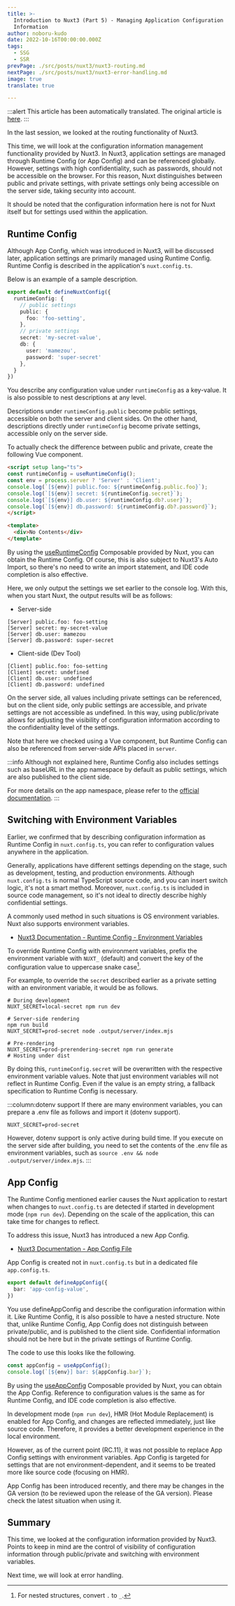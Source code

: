 ```yaml
---
title: >-
  Introduction to Nuxt3 (Part 5) - Managing Application Configuration
  Information
author: noboru-kudo
date: 2022-10-16T00:00:00.000Z
tags:
  - SSG
  - SSR
prevPage: ./src/posts/nuxt3/nuxt3-routing.md
nextPage: ./src/posts/nuxt3/nuxt3-error-handling.md
image: true
translate: true

---
```


:::alert
This article has been automatically translated.
The original article is [here](/nuxt/nuxt3-app-configuration/).
:::



In the last session, we looked at the routing functionality of Nuxt3.

This time, we will look at the configuration information management functionality provided by Nuxt3. In Nuxt3, application settings are managed through Runtime Config (or App Config) and can be referenced globally. However, settings with high confidentiality, such as passwords, should not be accessible on the browser. For this reason, Nuxt distinguishes between public and private settings, with private settings only being accessible on the server side, taking security into account.

It should be noted that the configuration information here is not for Nuxt itself but for settings used within the application.

## Runtime Config

Although App Config, which was introduced in Nuxt3, will be discussed later, application settings are primarily managed using Runtime Config. Runtime Config is described in the application's `nuxt.config.ts`.

Below is an example of a sample description.

```typescript
export default defineNuxtConfig({
  runtimeConfig: {
    // public settings
    public: {
      foo: 'foo-setting',
    },
    // private settings
    secret: 'my-secret-value',
    db: {
      user: 'mamezou',
      password: 'super-secret'
    },
  }
})
```
You describe any configuration value under `runtimeConfig` as a key-value. It is also possible to nest descriptions at any level.

Descriptions under `runtimeConfig.public` become public settings, accessible on both the server and client sides. On the other hand, descriptions directly under `runtimeConfig` become private settings, accessible only on the server side.

To actually check the difference between public and private, create the following Vue component.

```html
<script setup lang="ts">
const runtimeConfig = useRuntimeConfig();
const env = process.server ? 'Server' : 'Client';
console.log(`[${env}] public.foo: ${runtimeConfig.public.foo}`);
console.log(`[${env}] secret: ${runtimeConfig.secret}`);
console.log(`[${env}] db.user: ${runtimeConfig.db?.user}`);
console.log(`[${env}] db.password: ${runtimeConfig.db?.password}`);
</script>

<template>
  <div>No Contents</div>
</template>
```

By using the [useRuntimeConfig](https://nuxt.com/docs/api/composables/use-runtime-config) Composable provided by Nuxt, you can obtain the Runtime Config. Of course, this is also subject to Nuxt3's Auto Import, so there's no need to write an import statement, and IDE code completion is also effective.

Here, we only output the settings we set earlier to the console log. With this, when you start Nuxt, the output results will be as follows:

- Server-side
```
[Server] public.foo: foo-setting
[Server] secret: my-secret-value
[Server] db.user: mamezou
[Server] db.password: super-secret
```

- Client-side (Dev Tool)
```
[Client] public.foo: foo-setting
[Client] secret: undefined
[Client] db.user: undefined
[Client] db.password: undefined
```

On the server side, all values including private settings can be referenced, but on the client side, only public settings are accessible, and private settings are not accessible as undefined. In this way, using public/private allows for adjusting the visibility of configuration information according to the confidentiality level of the settings.

Note that here we checked using a Vue component, but Runtime Config can also be referenced from server-side APIs placed in `server`.

:::info
Although not explained here, Runtime Config also includes settings such as baseURL in the app namespace by default as public settings, which are also published to the client side.

For more details on the app namespace, please refer to the [official documentation](https://nuxt.com/docs/api/configuration/nuxt-config#runtimeconfig).
:::

## Switching with Environment Variables
Earlier, we confirmed that by describing configuration information as Runtime Config in `nuxt.config.ts`, you can refer to configuration values anywhere in the application.

Generally, applications have different settings depending on the stage, such as development, testing, and production environments. Although `nuxt.config.ts` is normal TypeScript source code, and you can insert switch logic, it's not a smart method. Moreover, `nuxt.config.ts` is included in source code management, so it's not ideal to directly describe highly confidential settings.

A commonly used method in such situations is OS environment variables. Nuxt also supports environment variables.

- [Nuxt3 Documentation - Runtime Config - Environment Variables](https://nuxt.com/docs/guide/going-further/runtime-config#environment-variables)

To override Runtime Config with environment variables, prefix the environment variable with `NUXT_` (default) and convert the key of the configuration value to uppercase snake case[^1].

[^1]: For nested structures, convert `.` to `_`.

For example, to override the `secret` described earlier as a private setting with an environment variable, it would be as follows.

```shell
# During development
NUXT_SECRET=local-secret npm run dev

# Server-side rendering
npm run build
NUXT_SECRET=prod-secret node .output/server/index.mjs

# Pre-rendering
NUXT_SECRET=prod-prerendering-secret npm run generate
# Hosting under dist
```

By doing this, `runtimeConfig.secret` will be overwritten with the respective environment variable values. Note that just environment variables will not reflect in Runtime Config. Even if the value is an empty string, a fallback specification to Runtime Config is necessary.

:::column:dotenv support
If there are many environment variables, you can prepare a .env file as follows and import it (dotenv support).

```text
NUXT_SECRET=prod-secret
```

However, dotenv support is only active during build time. If you execute on the server side after building, you need to set the contents of the .env file as environment variables, such as `source .env && node .output/server/index.mjs`.
:::

## App Config

The Runtime Config mentioned earlier causes the Nuxt application to restart when changes to `nuxt.config.ts` are detected if started in development mode (`npm run dev`). Depending on the scale of the application, this can take time for changes to reflect.

To address this issue, Nuxt3 has introduced a new App Config.

- [Nuxt3 Documentation - App Config File](https://nuxt.com/docs/guide/directory-structure/app.config)

App Config is created not in `nuxt.config.ts` but in a dedicated file `app.config.ts`.

```typescript
export default defineAppConfig({
  bar: 'app-config-value',
})
```

You use defineAppConfig and describe the configuration information within it. Like Runtime Config, it is also possible to have a nested structure. Note that, unlike Runtime Config, App Config does not distinguish between private/public, and is published to the client side. Confidential information should not be here but in the private settings of Runtime Config.

The code to use this looks like the following.

```typescript
const appConfig = useAppConfig();
console.log(`[${env}] bar: ${appConfig.bar}`);
```

By using the [useAppConfig](https://nuxt.com/docs/api/composables/use-app-config) Composable provided by Nuxt, you can obtain the App Config. Reference to configuration values is the same as for Runtime Config, and IDE code completion is also effective.

In development mode (`npm run dev`), HMR (Hot Module Replacement) is enabled for App Config, and changes are reflected immediately, just like source code. Therefore, it provides a better development experience in the local environment.

However, as of the current point (RC.11), it was not possible to replace App Config settings with environment variables. App Config is targeted for settings that are not environment-dependent, and it seems to be treated more like source code (focusing on HMR).

App Config has been introduced recently, and there may be changes in the GA version (to be reviewed upon the release of the GA version). Please check the latest situation when using it.

## Summary

This time, we looked at the configuration information provided by Nuxt3. Points to keep in mind are the control of visibility of configuration information through public/private and switching with environment variables.

Next time, we will look at error handling.
